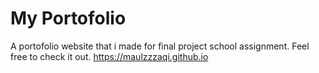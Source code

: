 # My Portofolio
A portofolio website that i made for final project school assignment.
Feel free to check it out.
https://maulzzzaqi.github.io